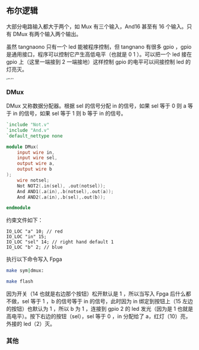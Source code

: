 ## 布尔逻辑
大部分电路输入都大于两个，如 Mux 有三个输入，And16 甚至有 16 个输入。只有 DMux 有两个输入两个输出。

虽然 tangnaono 只有一个 led 能被程序控制，但 tangnano 有很多 gpio ，gpio 是通用接口，程序可以控制它产生高低电平（也就是 0 1 ）。可以把一个 led 接在 gpio 上（这里一端接到 2 一端接地）这样控制 gpio 的电平可以间接控制 led 的灯亮灭。

<img src="https://tva1.sinaimg.cn/large/e6c9d24egy1h2sts4gqr4j21400u0tgc.jpg" alt="IMG_1879" style="zoom: 25%;" />

### DMux

DMux 又称数据分配器。根据 sel 的信号分配 in 的信号，如果 sel 等于 0 则 a 等于 in 的信号，如果 sel 等于 1 则 b 等于 in 的信号。

```verilog
`include "Not.v"
`include "And.v"
`default_nettype none

module DMux(
	input wire in,
	input wire sel,
    output wire a,
	output wire b
);
    wire notsel;
    Not NOT2(.in(sel), .out(notsel));
	And AND1(.a(in),.b(notsel),.out(a));
	And AND2(.a(in),.b(sel),.out(b));

endmodule
```

约束文件如下：

```
IO_LOC "a" 10; // red
IO_LOC "in" 15;
IO_LOC "sel" 14; // right hand default 1
IO_LOC "b" 2; // blue
```

执行以下命令写入 Fpga

```bash
make sym|dmux:

make flash
```

因为开关（14 也就是右边那个按钮）松开默认是 1 ，所以当写入 Fpga 后什么都不做，sel 等于 1 ，b 的信号等于 in 的信号，此时因为 in 绑定到按钮上（15 左边的按钮）也默认为 1 ，所以 b 为 1 ，连接到 gpio 2 的 led 发光（因为是 1 也就是高电平）。按下右边的按钮（sel），sel 等于 0 ，in 分配给了 a，红灯（10）亮，外接的 led（2）灭。

### 其他

